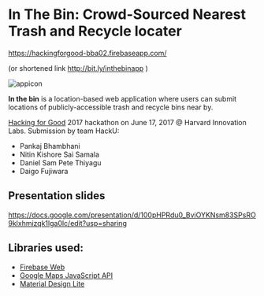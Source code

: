 # In The Bin: Crowd-Sourced Nearest Trash and Recycle locater

https://hackingforgood-bba02.firebaseapp.com/

(or shortened link http://bit.ly/inthebinapp )

![appicon](https://user-images.githubusercontent.com/846229/27256498-9a53f61e-5384-11e7-9056-d2b49cda5746.png)


**In the bin** is a location-based web application where users can submit locations of publicly-accessible trash and recycle bins near by. 

[Hacking for Good](https://www.meetup.com/hacking-for-good-2017/events/239012327/) 2017 hackathon on June 17, 2017 @ Harvard Innovation Labs.
Submission by team HackU: 
- Pankaj Bhambhani
- Nitin Kishore Sai Samala
- Daniel Sam Pete Thiyagu
- Daigo Fujiwara

## Presentation slides

https://docs.google.com/presentation/d/100pHPRdu0_BviOYKNsm83SPsRO9klxhmizqk1lga0lc/edit?usp=sharing

## Libraries used:

 - [Firebase Web](https://codelabs.developers.google.com/codelabs/firebase-web/)
 - [Google Maps JavaScript API](https://developers.google.com/maps/documentation/javascript/)
 - [Material Design Lite](https://getmdl.io/started/index.html)

